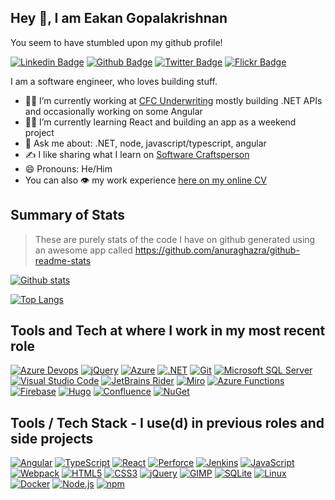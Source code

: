<!--
**lonelydev/lonelydev** is a ✨ _special_ ✨ repository because its `README.md` (this file) appears on your GitHub profile.

Here are some ideas to get you started:

- 🔭 I’m currently working on ...
- 🌱 I’m currently learning ...
- 👯 I’m looking to collaborate on ...
- 🤔 I’m looking for help with ...
- 💬 Ask me about ...
- 📫 How to reach me: ...
- 😄 Pronouns: ...
- ⚡ Fun fact: ...
-->

## Hey 👋, I am Eakan Gopalakrishnan
You seem to have stumbled upon my github profile!
<!--
[![Gmail Badge](https://img.shields.io/badge/-eakangk@gmail.com-c14438?style=flat&logo=Gmail&logoColor=white&link=mailto:eakangk@gmail.com)](mailto:eakangk@gmail.com) 
-->
[![Linkedin Badge](https://img.shields.io/badge/-eakangk-0072b1?style=flat&logo=Linkedin&logoColor=white&link=https://www.linkedin.com/in/eakangk/)](https://www.linkedin.com/in/eakangk/) [![Github Badge](https://img.shields.io/badge/-lonelydev-grey?style=flat&logo=github&logoColor=white&link=https://github.com/lonelydev/)](https://www.github.com/lonelydev/) [![Twitter Badge](https://img.shields.io/badge/-eakangk-00acee?style=flat&logo=twitter&logoColor=white&link=https://twitter.com/eakangk/)](https://www.twitter.com/eakangk/) [![Flickr Badge](https://img.shields.io/badge/flickr-eakangk-yellow)](https://www.flickr.com/eakangk)

I am a software engineer, who loves building stuff.

- 🧑‍💼 I’m currently working at [CFC Underwriting](https://www.cfcunderwriting.com/en-gb/) mostly building .NET APIs and occasionally working on some Angular
- 👨‍🎓 I’m currently learning React and building an app as a weekend project
- 💬 Ask me about: .NET, node, javascript/typescript, angular
- ✍️ I like sharing what I learn on [Software Craftsperson](https://www.softwarecraftsperson.com/)
- 😄 Pronouns: He/Him
- You can also 👁️ my work experience <a href="https://eakan.dev" target="_blank">here on my online CV</a>

## Summary of Stats

> These are purely stats of the code I have on github generated using an awesome app called https://github.com/anuraghazra/github-readme-stats

[![Github stats](https://github-readme-stats.vercel.app/api?username=lonelydev&show_icons=true&include_all_commits=true&count_private=true&theme=onedark&hide_border=true)](https://github-readme-stats.vercel.app/api?username=lonelydev&show_icons=true&include_all_commits=true&count_private=true&theme=onedark&hide_border=true)

[![Top Langs](https://github-readme-stats.vercel.app/api/top-langs/?username=lonelydev&layout=compact&theme=onedark&hide_border=true)](https://github-readme-stats.vercel.app/api/top-langs/?username=lonelydev&layout=compact&theme=onedark&hide_border=true)

## Tools and Tech at where I work in my most recent role

[![Azure Devops](https://img.shields.io/static/v1?label=&message=Azure%20Devops&color=002b36&style=flat&logo=azure-devops&logoColor=0078d7)]()  [![jQuery](https://img.shields.io/static/v1?label=&message=Azure%20Pipelines&color=002b36&style=flat&logo=azure-pipelines&logoColor=2560e0)]()  [![Azure](https://img.shields.io/static/v1?label=&message=Azure&color=002b36&style=flat&logo=microsoft-azure&logoColor=0078d7)]() [![.NET](https://img.shields.io/static/v1?label=&message=.NET&color=002b36&style=flat&logo=dot-net&logoColor=512CD4)]() [![Git](https://img.shields.io/static/v1?label=&message=Git&color=002b36&style=flat&logo=git&logoColor=F05032)]() [![Microsoft SQL Server](https://img.shields.io/static/v1?label=&message=Microsoft%20SQL%20Server&color=002b36&style=flat&logo=microsoft-sql-server&logoColor=CC2927)]() [![Visual Studio Code](https://img.shields.io/static/v1?label=&message=Visual%20Studio%20Code&color=002b36&style=flat&logo=visual-studio-code&logoColor=007ACC)]() [![JetBrains Rider](https://img.shields.io/static/v1?label=&message=JetBrains%20Rider&color=002b36&style=flat&logo=rider&logoColor=ffffff)]()  [![Miro](https://img.shields.io/static/v1?label=&message=Miro&color=002b36&style=flat&logo=miro&logoColor=ffffff)]()  [![Azure Functions](https://img.shields.io/static/v1?label=&message=Azure%20Functions&color=002b36&style=flat&logo=azure-functions&logoColor=0062AD)]()  [![Firebase](https://img.shields.io/static/v1?label=&message=Firebase&color=002b36&style=flat&logo=firebase&logoColor=FFCA28)]()  [![Hugo](https://img.shields.io/static/v1?label=&message=Hugo&color=002b36&style=flat&logo=hugo&logoColor=FF4088)]()  [![Confluence](https://img.shields.io/static/v1?label=&message=Confluence&color=002b36&style=flat&logo=confluence&logoColor=172B4D)]()  [![NuGet](https://img.shields.io/static/v1?label=&message=NuGet&color=002b36&style=flat&logo=nuget&logoColor=004880)]()

## Tools / Tech Stack - I use(d) in previous roles and side projects

[![Angular](https://img.shields.io/static/v1?label=&message=Angular&color=002b36&style=flat&logo=angular&logoColor=DD0031)]() [![TypeScript](https://img.shields.io/static/v1?label=&message=TypeScript&color=002b36&style=flat&logo=typescript&logoColor=2D79C7)]() [![React](https://img.shields.io/static/v1?label=&message=React&color=002b36&style=flat&logo=react&logoColor=61DBFB)]() [![Perforce](https://img.shields.io/static/v1?label=&message=Perforce&color=002b36&style=flat&logo=perforce&logoColor=f0f0f0)]() [![Jenkins](https://img.shields.io/static/v1?label=&message=Jenkins&color=002b36&style=flat&logo=Jenkins&logoColor=b58900)]()  [![JavaScript](https://img.shields.io/static/v1?label=&message=Javascript&color=002b36&style=flat&logo=javascript&logoColor=F7DF1E)]()  [![Webpack](https://img.shields.io/static/v1?label=&message=Webpack&color=002b36&style=flat&logo=webpack&logoColor=8DD6F9)]()  [![HTML5](https://img.shields.io/static/v1?label=&message=HTML5&color=002b36&style=flat&logo=html5&logoColor=E34F26)]()  [![CSS3](https://img.shields.io/static/v1?label=&message=CSS3&color=002b36&style=flat&logo=css3&logoColor=1572B6)]()  [![jQuery](https://img.shields.io/static/v1?label=&message=jQuery&color=002b36&style=flat&logo=jQuery&logoColor=0769AD)]()  [![GIMP](https://img.shields.io/static/v1?label=&message=GIMP&color=002b36&style=flat&logo=GIMP&logoColor=5C5543)]()  [![SQLite](https://img.shields.io/static/v1?label=&message=SQLite&color=002b36&style=flat&logo=sqlite&logoColor=003B57)]()  [![Linux](https://img.shields.io/static/v1?label=&message=Linux&color=002b36&style=flat&logo=linux&logoColor=FCC624)]()  [![Docker](https://img.shields.io/static/v1?label=&message=Docker&color=002b36&style=flat&logo=docker&logoColor=2496ED)]()  [![Node.js](https://img.shields.io/static/v1?label=&message=Node.JS&color=002b36&style=flat&logo=node-dot-js&logoColor=339933)]()  [![npm](https://img.shields.io/static/v1?label=&message=npm&color=002b36&style=flat&logo=npm&logoColor=CB3837)]()

